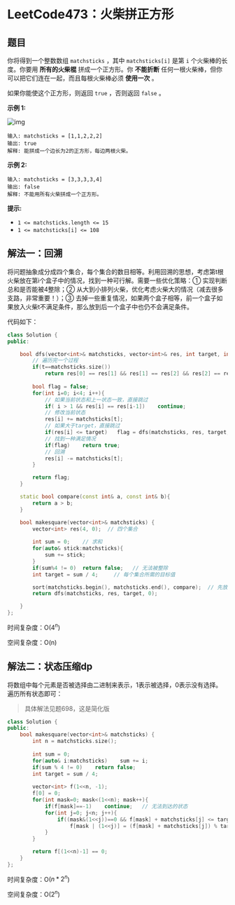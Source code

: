 # LeetCode473：火柴拼正方形

## 题目

你将得到一个整数数组 `matchsticks` ，其中 `matchsticks[i]` 是第 `i` 个火柴棒的长度。你要用 **所有的火柴棍** 拼成一个正方形。你 **不能折断** 任何一根火柴棒，但你可以把它们连在一起，而且每根火柴棒必须 **使用一次** 。

如果你能使这个正方形，则返回 `true` ，否则返回 `false` 。

 

**示例 1:**

![img](https://assets.leetcode.com/uploads/2021/04/09/matchsticks1-grid.jpg)

```
输入: matchsticks = [1,1,2,2,2]
输出: true
解释: 能拼成一个边长为2的正方形，每边两根火柴。
```

**示例 2:**

```
输入: matchsticks = [3,3,3,3,4]
输出: false
解释: 不能用所有火柴拼成一个正方形。
```

 

**提示:**

- `1 <= matchsticks.length <= 15`
- `1 <= matchsticks[i] <= 108`

## 解法一：回溯

将问题抽象成分成四个集合，每个集合的数目相等。利用回溯的思想，考虑第t根火柴放在第i个盒子中的情况，找到一种可行解。需要一些优化策略：① 实现判断总和是否能被4整除；② 从大到小排列火柴，优化考虑火柴大的情况（减去很多支路，非常重要！）；③ 去掉一些重复情况，如果两个盒子相等，前一个盒子如果放入火柴t不满足条件，那么放到后一个盒子中也仍不会满足条件。

代码如下：

```c++
class Solution {
public:

    bool dfs(vector<int>& matchsticks, vector<int>& res, int target, int t){
        // 遍历完一个过程
        if(t==matchsticks.size())   
            return res[0] == res[1] && res[1] == res[2] && res[2] == res[3];
        
        bool flag = false;
        for(int i=0; i<4; i++){
            // 如果当前状态和上一状态一致，直接跳过
            if( i > 1 && res[i] == res[i-1])    continue;
            // 修改当前状态
            res[i] += matchsticks[t];
            // 如果大于target，直接跳过
            if(res[i] <= target)   flag = dfs(matchsticks, res, target, t+1);
            // 找到一种满足情况
            if(flag)    return true;
            // 回溯
            res[i] -= matchsticks[t];
        }

        return flag;
    }

    static bool compare(const int& a, const int& b){
        return a > b;
    }

    bool makesquare(vector<int>& matchsticks) {
        vector<int> res(4, 0);  // 四个集合
        
        int sum = 0;    // 求和
        for(auto& stick:matchsticks){
            sum += stick;
        }
        if(sum%4 != 0)  return false;   // 无法被整除
        int target = sum / 4;     // 每个集合所需的目标值

        sort(matchsticks.begin(), matchsticks.end(), compare);  // 先放大的
        return dfs(matchsticks, res, target, 0);

    }
};
```

时间复杂度：O($4^n$)

空间复杂度：O(n)

## 解法二：状态压缩dp

将数组中每个元素是否被选择由二进制来表示，1表示被选择，0表示没有选择。遍历所有状态即可：

> 具体解法见题698，这是简化版

```c++
class Solution {
public:
    bool makesquare(vector<int>& matchsticks) {
        int n = matchsticks.size();
        
        int sum = 0;
        for(auto& i:matchsticks)    sum += i;
        if(sum % 4 != 0)    return false;
        int target = sum / 4;
        
        vector<int> f(1<<n, -1);
        f[0] = 0;
        for(int mask=0; mask<(1<<n); mask++){
            if(f[mask]==-1)    continue;   // 无法到达的状态
            for(int j=0; j<n; j++){
                if((mask&(1<<j))==0 && f[mask] + matchsticks[j] <= target)
                    f[mask | (1<<j)] = (f[mask] + matchsticks[j]) % target;
            }
        }

        return f[(1<<n)-1] == 0;
    }
};
```

时间复杂度：O($n*2^n$)

空间复杂度：O($2^n$)